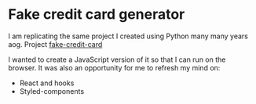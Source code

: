 # Fake credit card generator

I am replicating the same project I created using Python many many years aog. Project [fake-credit-card](https://github.com/bhuone-garbu/fake-credit-card) 

I wanted to create a JavaScript version of it so that I can run on the browser. It was also an opportunity for me to refresh my mind on:

* React and hooks
* Styled-components
